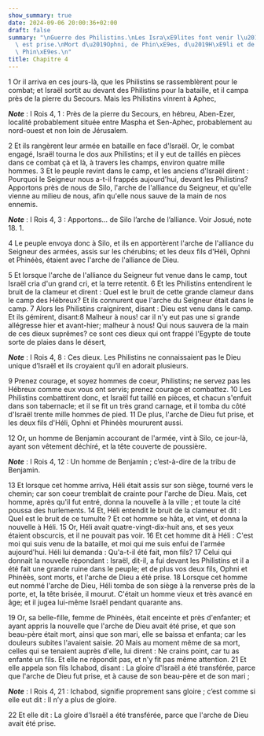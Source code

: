 ```yaml
---
show_summary: true
date: 2024-09-06 20:00:36+02:00
draft: false
summary: "\nGuerre des Philistins.\nLes Isra\xE9lites font venir l\u2019arche qui\
  \ est prise.\nMort d\u2019Ophni, de Phin\xE9es, d\u2019H\xE9li et de la femme de\
  \ Phin\xE9es.\n"
title: Chapitre 4
---
```





1 Or il arriva en ces jours-là, que les Philistins se rassemblèrent pour le combat; et Israël sortit au devant des Philistins pour la bataille, et il campa près de la pierre du Secours. Mais les Philistins vinrent à Aphec,

***Note*** :  I Rois 4, 1 : Près de la pierre du Secours, en hébreu, Aben-Ezer, localité probablement située entre Maspha et Sen-Aphec, probablement au nord-ouest et non loin de Jérusalem.


2 Et ils rangèrent leur armée en bataille en face d'Israël. Or, le combat engagé, Israël tourna le dos aux Philistins; et il y eut de taillés en pièces dans ce combat çà et là, à travers les champs, environ quatre mille hommes. 3 Et le peuple revint dans le camp, et les anciens d'Israël dirent : Pourquoi le Seigneur nous a-t-il frappés aujourd'hui, devant les Philistins? Apportons près de nous de Silo, l'arche de l'alliance du Seigneur, et qu'elle vienne au milieu de nous, afin qu'elle nous sauve de la main de nos ennemis.

***Note*** :  I Rois 4, 3 : Apportons… de Silo l’arche de l’alliance. Voir Josué, note 18. 1.

4 Le peuple envoya donc à Silo, et ils en apportèrent l'arche de l'alliance du Seigneur des armées, assis sur les chérubins; et les deux fils d'Héli, Ophni et Phinéès, étaient avec l'arche de l'alliance de Dieu.


5 Et lorsque l'arche de l'alliance du Seigneur fut venue dans le camp, tout Israël cria d'un grand cri, et la terre retentit. 6 Et les Philistins entendirent le bruit de la clameur et dirent : Quel est le bruit de cette grande clameur dans le camp des Hébreux? Et ils connurent que l'arche du Seigneur était dans le camp. 7 Alors les Philistins craignirent, disant : Dieu est venu dans le camp. Et ils gémirent, disant:8 Malheur à nous! car il n'y eut pas une si grande allégresse hier et avant-hier; malheur à nous! Qui nous sauvera de la main de ces dieux suprêmes? ce sont ces dieux qui ont frappé l'Egypte de toute sorte de plaies dans le désert,

***Note*** :  I Rois 4, 8 : Ces dieux. Les Philistins ne connaissaient pas le Dieu unique d’Israël et ils croyaient qu’il en adorait plusieurs.

9 Prenez courage, et soyez hommes de coeur, Philistins; ne servez pas les Hébreux comme eux vous ont servis; prenez courage et combattez. 10 Les Philistins combattirent donc, et Israël fut taillé en pièces, et chacun s'enfuit dans son tabernacle; et il se fit un très grand carnage, et il tomba du côté d'Israël trente mille hommes de pied. 11 De plus, l'arche de Dieu fut prise, et les deux fils d'Héli, Ophni et Phinéès moururent aussi.


12 Or, un homme de Benjamin accourant de l'armée, vint à Silo, ce jour-là, ayant son vêtement déchiré, et la tête couverte de poussière.

***Note*** :  I Rois 4, 12 : Un homme de Benjamin ; c’est-à-dire de la tribu de Benjamin.

13 Et lorsque cet homme arriva, Héli était assis sur son siège, tourné vers le chemin; car son coeur tremblait de crainte pour l'arche de Dieu. Mais, cet homme, après qu'il fut entré, donna la nouvelle à la ville ; et toute la cité poussa des hurlements. 14 Et, Héli entendit le bruit de la clameur et dit : Quel est le bruit de ce tumulte ? Et cet homme se hâta, et vint, et donna la nouvelle à Héli. 15 Or, Héli avait quatre-vingt-dix-huit ans, et ses yeux étaient obscurcis, et il ne pouvait pas voir. 16 Et cet homme dit à Héli : C'est moi qui suis venu de la bataille, et moi qui me suis enfui de l'armée aujourd'hui. Héli lui demanda : Qu'a-t-il été fait, mon fils? 17 Celui qui donnait la nouvelle répondant : Israël, dit-il, a fui devant les Philistins et il a été fait une grande ruine dans le peuple; et de plus vos deux fils, Ophni et Phinéès, sont morts, et l'arche de Dieu a été prise. 18 Lorsque cet homme eut nommé l'arche de Dieu, Héli tomba de son siège à la renverse près de la porte, et, la tête brisée, il
mourut. C'était un homme vieux et très avancé en âge; et il jugea lui-même Israël pendant quarante ans.


19 Or, sa belle-fille, femme de Phinéès, était enceinte et près d'enfanter; et ayant appris la nouvelle que l'arche de Dieu avait été prise, et que son beau-père était mort, ainsi que son mari, elle se baissa et enfanta; car les douleurs subites l'avaient saisie. 20 Mais au moment même de sa mort, celles qui se tenaient auprès d'elle, lui dirent : Ne crains point, car tu as enfanté un fils. Et elle ne répondit pas, et n'y fit pas même attention. 21 Et elle appela son fils Ichabod, disant : La gloire d'Israël a été transférée, parce que l'arche de Dieu fut prise, et à cause de son beau-père et de son mari ;

***Note*** :  I Rois 4, 21 : Ichabod, signifie proprement sans gloire ; c’est comme si elle eut dit : Il n’y a plus de gloire.

22 Et elle dit : La gloire d'Israël a été transférée, parce que l'arche de Dieu avait été prise.

